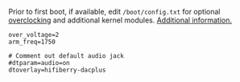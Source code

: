 Prior to first boot, if available, edit `/boot/config.txt` for optional [overclocking](https://magpi.raspberrypi.org/articles/how-to-overclock-raspberry-pi-4) and additional kernel modules. [Additional information.](https://friendsoflittleyus.nl/overclocking-raspberry-pi4-on-ubuntu-20-10/)

```
over_voltage=2
arm_freq=1750

# Comment out default audio jack
#dtparam=audio=on
dtoverlay=hifiberry-dacplus
```
